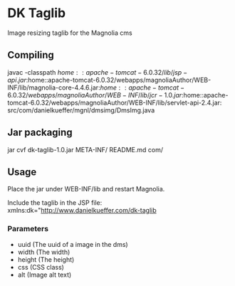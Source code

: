# DK Taglib

Image resizing taglib for the Magnolia cms

## Compiling

javac -classpath $home::apache-tomcat-6.0.32/lib/jsp-api.jar:$home::apache-tomcat-6.0.32/webapps/magnoliaAuthor/WEB-INF/lib/magnolia-core-4.4.6.jar:$home::apache-tomcat-6.0.32/webapps/magnoliaAuthor/WEB-INF/lib/jcr-1.0.jar:$home::apache-tomcat-6.0.32/webapps/magnoliaAuthor/WEB-INF/lib/servlet-api-2.4.jar: src/com/danielkueffer/mgnl/dmsimg/DmsImg.java

## Jar packaging

jar cvf dk-taglib-1.0.jar META-INF/ README.md com/

## Usage

Place the jar under WEB-INF/lib and restart Magnolia.

Include the taglib in the JSP file:
xmlns:dk="http://www.danielkueffer.com/dk-taglib

### Parameters

* uuid (The uuid of a image in the dms)
* width (The width)
* height (The height)
* css (CSS class)
* alt (Image alt text)
